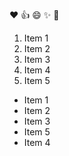:heart:
:+1:
:smile:
:sparkles:
:tada:
1. Item 1
2. Item 2
3. Item 3
4. Item 4
5. Item 5
* Item 1
* Item 2
* Item 3
* Item 5
* Item 4
